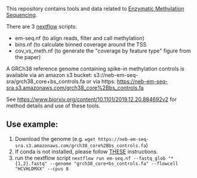 This repository contains tools and data related to [Enzymatic Methylation Sequencing](https://www.neb.com/products/e7120-nebnext-enzymatic-methyl-seq-kit).

There are 3 [nextflow](https://www.nextflow.io/) scripts:
 - em-seq.nf (to align reads, filter and call methylation)
 - bins.nf (to calculate binned coverage around the TSS
 - cov_vs_meth.nf (to generate the "coverage by feature type" figure from the paper)

A GRCh38 reference genome containing spike-in methylation controls is available via an amazon s3 bucket: s3://neb-em-seq-sra/grch38_core+bs_controls.fa 
or via https: https://neb-em-seq-sra.s3.amazonaws.com/grch38_core%2Bbs_controls.fa

See https://www.biorxiv.org/content/10.1101/2019.12.20.884692v2 for method details and use of these tools.



## Use example:
1. Download the genome (e.g. `wget https://neb-em-seq-sra.s3.amazonaws.com/grch38_core%2Bbs_controls.fa`)
2. If conda is not installed, please follow [THESE](https://bioconda.github.io/) instructions.
3. run the nextflow script `nextflow run em-seq.nf --fastq_glob "*{1,2}.fastq" --genome "grch38_core+bs_controls.fa" --flowcell "HCVHLDMXX" --cpus 8`
